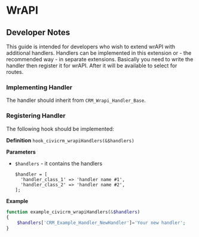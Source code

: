 # WrAPI

## Developer Notes

This guide is intended for developers who wish to extend wrAPI with additional handlers. Handlers can be implemented in
this extension or - the recommended way - in separate extensions. Basically you need to write the handler then register
it for wrAPI. After it will be available to select for routes.

### Implementing Handler

The handler should inherit from `CRM_Wrapi_Handler_Base`.

### Registering Handler

The following hook should be implemented:

**Definition**
`hook_civicrm_wrapiHandlers(&$handlers)`

**Parameters**

- `$handlers` - it contains the handlers
    ```
    $handler = [
      'handler_class_1' => 'handler name #1',
      'handler_class_2' => 'handler name #2',
    ];
    ```

**Example**

```php
function example_civicrm_wrapiHandlers(&$handlers)
{
    $handlers['CRM_Example_Handler_NewHandler']='Your new handler';
}
```
